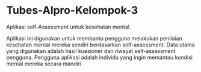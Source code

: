 # Tubes-Alpro-Kelompok-3
Aplikasi self-Assessment untuk kesehatan mental.

Aplikasi ini digunakan untuk membantu pengguna melakukan penilaian kesehatan 
mental mereka sendiri berdasarkan self-assessment. Data utama yang digunakan 
adalah hasil kuesioner dan riwayat self-assessment pengguna. Pengguna aplikasi 
adalah individu yang ingin memantau kondisi mental mereka secara mandiri.

